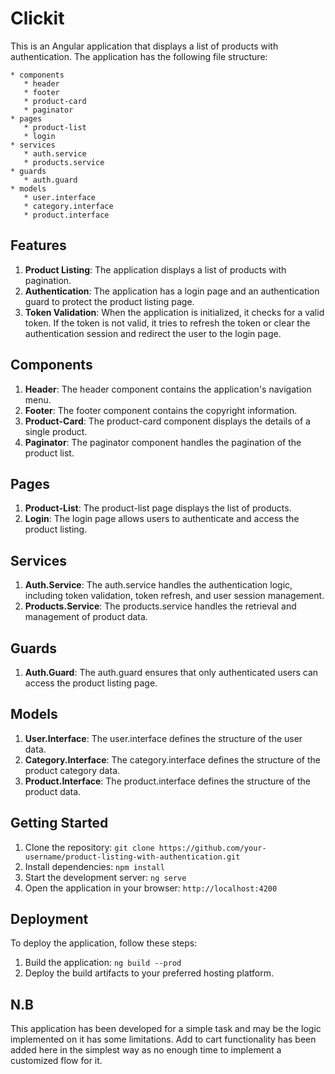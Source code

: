 # Clickit

This is an Angular application that displays a list of products with authentication. The application has the following file structure:

```
* components
   * header
   * footer
   * product-card
   * paginator
* pages
   * product-list
   * login
* services
   * auth.service
   * products.service
* guards
   * auth.guard
* models
   * user.interface
   * category.interface
   * product.interface
```

## Features

1. **Product Listing**: The application displays a list of products with pagination.
2. **Authentication**: The application has a login page and an authentication guard to protect the product listing page.
3. **Token Validation**: When the application is initialized, it checks for a valid token. If the token is not valid, it tries to refresh the token or clear the authentication session and redirect the user to the login page.

## Components

1. **Header**: The header component contains the application's navigation menu.
2. **Footer**: The footer component contains the copyright information.
3. **Product-Card**: The product-card component displays the details of a single product.
4. **Paginator**: The paginator component handles the pagination of the product list.

## Pages

1. **Product-List**: The product-list page displays the list of products.
2. **Login**: The login page allows users to authenticate and access the product listing.

## Services

1. **Auth.Service**: The auth.service handles the authentication logic, including token validation, token refresh, and user session management.
2. **Products.Service**: The products.service handles the retrieval and management of product data.

## Guards

1. **Auth.Guard**: The auth.guard ensures that only authenticated users can access the product listing page.

## Models

1. **User.Interface**: The user.interface defines the structure of the user data.
2. **Category.Interface**: The category.interface defines the structure of the product category data.
3. **Product.Interface**: The product.interface defines the structure of the product data.

## Getting Started

1. Clone the repository: `git clone https://github.com/your-username/product-listing-with-authentication.git`
2. Install dependencies: `npm install`
3. Start the development server: `ng serve`
4. Open the application in your browser: `http://localhost:4200`

## Deployment

To deploy the application, follow these steps:

1. Build the application: `ng build --prod`
2. Deploy the build artifacts to your preferred hosting platform.

## N.B

This application has been developed for a simple task and may be the logic implemented on it has some limitations.
Add to cart functionality has been added here in the simplest way as no enough time to implement a customized flow for it. 
